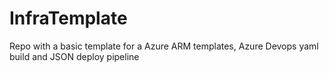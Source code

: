 # InfraTemplate
Repo with a basic template for a Azure ARM templates, Azure Devops yaml build and JSON deploy pipeline

